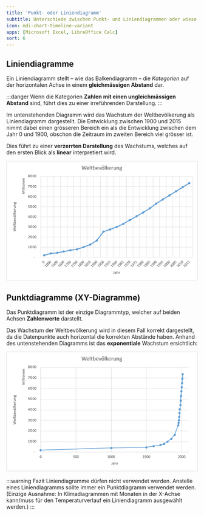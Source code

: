 ```yaml
---
title: 'Punkt- oder Liniendiagramm'
subtitle: Unterschiede zwischen Punkt- und Liniendiagrammen oder wieso Liniendiagramme «böse» sind!
icon: mdi-chart-timeline-variant
apps: [Microsoft Excel, LibreOffice Calc]
sort: 6
---
```




## Liniendiagramme

Ein Liniendiagramm stellt – wie das Balkendiagramm – die *Kategorien* auf der horizontalen Achse in einem **gleichmässigen Abstand** dar.

:::danger
Wenn die Kategorien **Zahlen mit einen ungleichmässigen Abstand** sind, führt dies zu einer irreführenden Darstellung.
:::

Im untenstehenden Diagramm wird das Wachstum der Weltbevölkerung als Liniendiagramm dargestellt. Die Entwicklung zwischen 1900 und 2015 nimmt dabei einen grösseren Bereich ein als die Entwicklung zwischen dem Jahr 0 und 1900, obschon die Zeitraum im zweiten Bereich viel grösser ist.

Dies führt zu einer **verzerrten Darstellung** des Wachstums, welches auf den ersten Blick als **linear** interpretiert wird.

![Irreführende Darstellung des Wachstums der Weltbevölkerung](./images/line-chart.png)

## Punktdiagramme (XY-Diagramme)

Das Punktdiagramm ist der einzige Diagrammtyp, welcher auf beiden Achsen **Zahlenwerte** darstellt.

Das Wachstum der Weltbevölkerung wird in diesem Fall korrekt dargestellt, da die Datenpunkte auch horizontal die korrekten Abstände haben. Anhand des untenstehenden Diagramms ist das **exponentiale** Wachstum ersichtlich:

![Korrekte Darstellung des Wachstums der Weltbevölkerung](./images/xy-chart.png)

:::warning Fazit
 Liniendiagramme dürfen nicht verwendet werden. Anstelle eines Liniendiagramms sollte immer ein Punktdiagramm verwendet werden. (Einzige Ausnahme: In Klimadiagrammen mit Monaten in der X-Achse kann/muss für den Temperaturverlauf ein Liniendiagramm ausgewählt werden.)
:::
